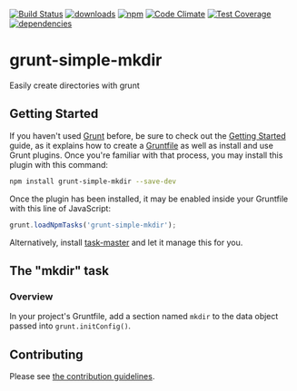 [![Build Status](https://travis-ci.org/tandrewnichols/grunt-simple-mkdir.png)](https://travis-ci.org/tandrewnichols/grunt-simple-mkdir) [![downloads](http://img.shields.io/npm/dm/grunt-simple-mkdir.svg)](https://npmjs.org/package/grunt-simple-mkdir) [![npm](http://img.shields.io/npm/v/grunt-simple-mkdir.svg)](https://npmjs.org/package/grunt-simple-mkdir) [![Code Climate](https://codeclimate.com/github/tandrewnichols/grunt-simple-mkdir/badges/gpa.svg)](https://codeclimate.com/github/tandrewnichols/grunt-simple-mkdir) [![Test Coverage](https://codeclimate.com/github/tandrewnichols/grunt-simple-mkdir/badges/coverage.svg)](https://codeclimate.com/github/tandrewnichols/grunt-simple-mkdir) [![dependencies](https://david-dm.org/tandrewnichols/grunt-simple-mkdir.png)](https://david-dm.org/tandrewnichols/grunt-simple-mkdir)

# grunt-simple-mkdir

Easily create directories with grunt

## Getting Started

If you haven't used [Grunt](http://gruntjs.com/) before, be sure to check out the [Getting Started](http://gruntjs.com/getting-started) guide, as it explains how to create a [Gruntfile](http://gruntjs.com/sample-gruntfile) as well as install and use Grunt plugins. Once you're familiar with that process, you may install this plugin with this command:

```bash
npm install grunt-simple-mkdir --save-dev
```

Once the plugin has been installed, it may be enabled inside your Gruntfile with this line of JavaScript:

```javascript
grunt.loadNpmTasks('grunt-simple-mkdir');
```

Alternatively, install [task-master](http://github.com/tandrewnichols/task-master) and let it manage this for you.

## The "mkdir" task

### Overview

In your project's Gruntfile, add a section named `mkdir` to the data object passed into `grunt.initConfig()`.


## Contributing

Please see [the contribution guidelines](CONTRIBUTING.md).
